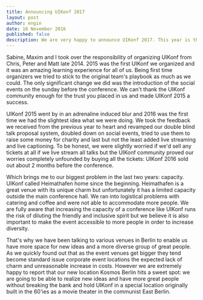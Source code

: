 ```yaml
---
title: Announcing UIKonf 2017
layout: post
author: engin
date: 16 November 2016
published: false
description: We are very happy to announce UIKonf 2017. This year is the fifth time UIKonf is happening and we have a great new location…
---
```


Sabine, Maxim and I took over the responsibility of organizing UIKonf from Chris, Peter and Matt late 2014. 2015 was the first UIKonf we organized and it was an amazing learning experience for all of us. Being first time organizers we tried to stick to the original team's playbook as much as we could. The only significant change we did was the introduction of the social events on the sunday before the conference. We can't thank the UIKonf community enough for the trust you placed in us and made UIKonf 2015 a success. 

UIKonf 2015 went by in an adrenaline induced blur and 2016 was the first time we had the slightest idea what we were doing. We took  the feedback we received from the previous year to heart and revamped our double blind talk proposal system, doubled down on social events, tried to use them to raise some money for charity and last but not the least added live streaming and live captioning. To be honest, we were slightly worried if we'd sell any tickets at all if we live stream all talks but the UIKonf community proved our worries completely unfounded by buying all the tickets: UIKonf 2016 sold out about 2 months before the conference.

Which brings me to our biggest problem in the last two years: capacity. UIKonf called Heimathafen home since the beginning. Heimathafen is a great venue with its unique charm but unfortunately it has a limited capacity outside the main conference hall. We ran into logistical problems with catering and coffee and were not able to accommodate more people. We are fully aware that increasing the capacity of a conference like UIKonf runs the risk of diluting the friendly and inclusive spirit but we believe it is also important to make the event accessible to more people in order to increase diversity. 

That's why we have been talking to various venues in Berlin to enable us have more space for new ideas and a more diverse group of great people. As we quickly found out that as the event venues get bigger they tend become standard issue corporate event locations the expected lack of charm and unreasonable increase in costs. However we are extremely happy to report that our new location Kosmos Berlin hits a sweet spot: we are going to be able to realize new ideas and have more great people without breaking the bank and hold UIKonf in a special location originally built in the 60'ies as a movie theater in the communist East Berlin.


